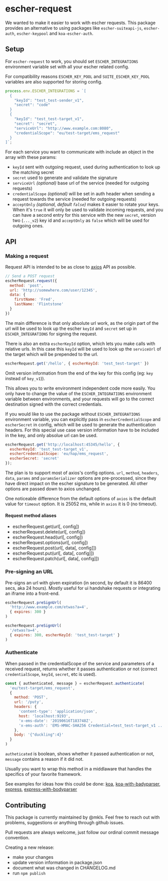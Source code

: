 # escher-request

We wanted to make it easier to work with escher requests.
This package provides an alternative to using packages like `escher-suiteapi-js`, `escher-auth`, `escher-keypool` and `koa-escher-auth`.

## Setup

For `escher-request` to work, you should set `ESCHER_INTEGRATIONS` environment
variable set with all your escher related config.

For compatibility reasons `ESCHER_KEY_POOL` and `SUITE_ESCHER_KEY_POOL` variables are also supported
for storing config.

```js
process.env.ESCHER_INTEGRATIONS = `[
  {
    "keyId": "test_test-sender_v1",
    "secret": "code"
  }
  {
    "keyId": "test_test-target_v1",
    "secret": "secret",
    "serviceUrl": "http://www.example.com:8080",
    "credentialScope": "eu/test-target/ems_request"
  }
]`;
```

For each service you want to communicate with include an object in the array with these params:
- `keyId` sent with outgoing request, used during authentication to look up the matching secret
- `secret` used to generate and validate the signature
- `serviceUrl` _(optional)_ base url of the service (needed for outgoing requests)
- `credentialScope` _(optional)_ will be set in auth header when sending a request towards the service (needed for outgoing requests)
- `acceptOnly` _(optional, default `false`)_ makes it easier to rotate your keys. When it's `true` it will only
be used to validate incoming requests, and you can have a second entry for this service with
the new `secret`, version two (`..._v2`) key id and `acceptOnly` as `false` which will be used for outgoing ones.

## API

### Making a request

Request API is intended to be as close to [axios](https://github.com/axios/axios) API as possible.

```js
// Send a POST request
escherRequest.request({
  method: 'post',
  url: 'http://somewhere.com/user/12345',
  data: {
    firstName: 'Fred',
    lastName: 'Flintstone'
  }
})
```

The main difference is that only absolute url work, as the origin part of the url will be used
to look up the escher `keyId` and `secret` set up in `ESCHER_INTEGRATIONS` for signing the request.

There is also an extra `escherKeyId` option, which lets you make calls with relative urls.
In this case this `keyId` will be used to look up the `serviceUrl` of the target which will
be prepended to the url.

```js
escherRequest.get('/hello', { escherKeyId: 'test_test-target' })
```

Omit version information from the end of the key for this config (eg: `key` instead of `key_v1`)).

This allows you to write environment independent code more easily.
You only have to change the value of the `ESCHER_INTEGRATIONS` environment variable
between environments, and your requests will go to the correct destination signed with
the correct credentials.

If you would like to use the package without `ESCHER_INTEGRATIONS` environment variable, you can
explicitly pass in `escherCredentialScope` and `escherSecret` in config, which will be used
to generate the authentication headers. For this special use case version information have to
be included in the key, and only absolue url can be used.

```js
escherRequest.get('http://localhost:45345/hello', {
  escherKeyId: 'test_test-target_v1',
  escherCredentialScope: 'eu/hap/ems_request',
  escherSecret: 'secret'
});
```

The plan is to support most of axios's config options. `url`, `method`, `headers`, `data`,
`params` and `paramsSerializer` options are pre-processed, since they have direct impact
on the escher signature to be generated. All other options are passed down to axios unchanged.

One noticeable difference from the default options of `axios` is the default value for
`timeout` option. It is 25052 ms, while in `axios` it is 0 (no timeout).

#### Request method aliases
- escherRequest.get(url[, config])
- escherRequest.delete(url[, config])
- escherRequest.head(url[, config])
- escherRequest.options(url[, config])
- escherRequest.post(url[, data[, config]])
- escherRequest.put(url[, data[, config]])
- escherRequest.patch(url[, data[, config]])


### Pre-signing an URL

Pre-signs an url with given expiration (in second, by default it is 86400 secs, aka 24 hours).
Mostly useful for ui handshake requests or integrating an iframe into a front-end.

```js
escherRequest.preSignUrl(
  'http://www.example.com/etwas?a=4',
  { expires: 300 }
)
```

```js
escherRequest.preSignUrl(
  '/etwas?a=4',
  { expires: 300, escherKeyId: 'test_test-target' }
)
```

### Authenticate

When passed in the credentialScope of the service and parameters of a received request, returns
whether it passes authentication or not (correct `credentialScope`, `keyId`, `secret`, etc is used).

```js
const { authenticated, message } = escherRequest.authenticate(
  'eu/test-target/ems_request',
  {
    method: 'POST',
    url: '/puty',
    headers: {
      'content-type': 'application/json',
      host: 'localhost:9193',
      'x-ems-date': '20190616T183748Z',
      'x-ems-auth': 'EMS-HMAC-SHA256 Credential=test_test-target_v1 ...'
    },
    body: '{"duckling":4}'
  }
)
```

`autheticated` is boolean, shows whether it passed authentication or not, `message`
contains a reason if it did not.

Usually you want to wrap this method in a middlaware that handles the specifics of your
favorite framework.

See examples for ideas how this could be done: [koa](examples/koa.js),
[koa-with-badyparser](examples/koa-with-bodyparser.js), [express](examples/express.js), [express-with-bodyparser](examples/express-with-bodyparser.js)

## Contributing

This package is currently maintained by @mkls. Feel free to reach out with problems, suggestions
or anything through github issues.

Pull requests are always welcome, just follow our ordinal commit message convention.

Creating a new release:
- make your changes
- update version information in package.json
- document what was changed in CHANGELOG.md
- run `npm publish`
